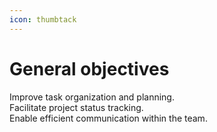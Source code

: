 ```yaml
---
icon: thumbtack
---
```


# General objectives

Improve task organization and planning.\
Facilitate project status tracking.\
Enable efficient communication within the team.
